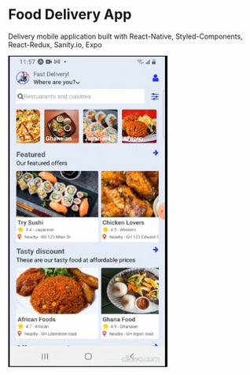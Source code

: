# Food Delivery App
Delivery mobile application built with React-Native, Styled-Components, React-Redux, Sanity.io, Expo

![App](fast_food_delievery.png)

